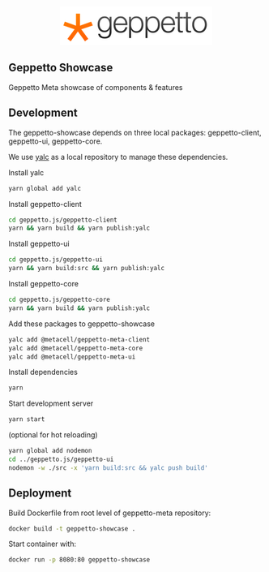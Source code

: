 <p align="center">
  <img src="https://github.com/tarelli/bucket/blob/master/geppetto%20logo.png?raw=true" alt="Geppetto logo"/>
</p>

## Geppetto Showcase

Geppetto Meta showcase of components & features

## Development

The geppetto-showcase depends on three local packages: geppetto-client, geppetto-ui, geppetto-core.

We use [yalc](https://github.com/wclr/yalc) as a local repository to manage these dependencies.

Install yalc
```bash
yarn global add yalc
```

Install geppetto-client

```bash
cd geppetto.js/geppetto-client
yarn && yarn build && yarn publish:yalc
```

Install geppetto-ui

```bash
cd geppetto.js/geppetto-ui
yarn && yarn build:src && yarn publish:yalc
```

Install geppetto-core

```bash
cd geppetto.js/geppetto-core
yarn && yarn build && yarn publish:yalc
```

Add these packages to geppetto-showcase

```bash
yalc add @metacell/geppetto-meta-client
yalc add @metacell/geppetto-meta-core
yalc add @metacell/geppetto-meta-ui
```   

Install dependencies

```bash
yarn
```

Start development server

```bash
yarn start
```

(optional for hot reloading)

```bash
yarn global add nodemon
cd ../geppetto.js/geppetto-ui
nodemon -w ./src -x 'yarn build:src && yalc push build'
```

## Deployment

Build Dockerfile from root level of geppetto-meta repository:

```bash
docker build -t geppetto-showcase .
```

Start container with:

````bash
docker run -p 8080:80 geppetto-showcase 
````
